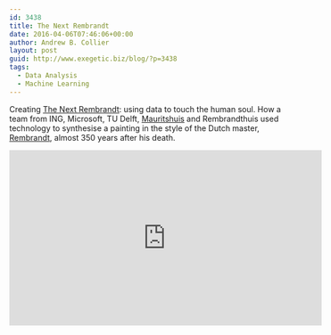 ```yaml
---
id: 3438
title: The Next Rembrandt
date: 2016-04-06T07:46:06+00:00
author: Andrew B. Collier
layout: post
guid: http://www.exegetic.biz/blog/?p=3438
tags:
  - Data Analysis
  - Machine Learning
---
```

Creating [The Next Rembrandt](https://www.nextrembrandt.com/): using data to touch the human soul. How a team from ING, Microsoft, TU Delft, [Mauritshuis](http://www.mauritshuis.nl/en/) and Rembrandthuis used technology to synthesise a painting in the style of the Dutch master, [Rembrandt](https://en.wikipedia.org/wiki/Rembrandt), almost 350 years after his death.

<iframe width="560" height="315" src="https://www.youtube.com/embed/IuygOYZ1Ngo" frameborder="0" allowfullscreen></iframe>